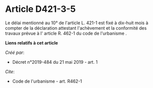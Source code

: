 # Article D421-3-5

Le délai mentionné au 10° de l'article L. 421-1 est fixé à dix-huit mois à compter de la déclaration attestant l'achèvement
et la conformité des travaux prévue à l' article R. 462-1 du code de l'urbanisme .

**Liens relatifs à cet article**

_Créé par_:

  - Décret n°2019-484 du 21 mai 2019 - art. 1

_Cite_:

  - Code de l'urbanisme - art. R462-1
